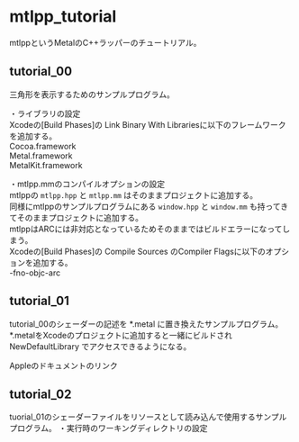 # mtlpp_tutorial
mtlppというMetalのC++ラッパーのチュートリアル。

## tutorial_00
三角形を表示するためのサンプルプログラム。

・ライブラリの設定  
Xcodeの[Build Phases]の Link Binary With Librariesに以下のフレームワークを追加する。  
  Cocoa.framework  
  Metal.framework  
  MetalKit.framework  

・mtlpp.mmのコンパイルオプションの設定  
mtlppの ```mtlpp.hpp``` と ```mtlpp.mm``` はそのままプロジェクトに追加する。  
同様にmtlppのサンプルプログラムにある ```window.hpp``` と ```window.mm``` も持ってきてそのままプロジェクトに追加する。  
mtlppはARCには非対応となっているためそのままではビルドエラーになってしまう。  
Xcodeの[Build Phases]の Compile Sources のCompiler Flagsに以下のオプションを追加する。  
  -fno-objc-arc  

## tutorial_01
tutorial_00のシェーダーの記述を *.metal に置き換えたサンプルプログラム。
*.metalをXcodeのプロジェクトに追加すると一緒にビルドされ NewDefaultLibrary でアクセスできるようになる。

Appleのドキュメントのリンク

## tutorial_02
tuorial_01のシェーダーファイルをリソースとして読み込んで使用するサンプルプログラム。
・実行時のワーキングディレクトリの設定
